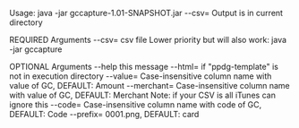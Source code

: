 Usage: java -jar gccapture-1.01-SNAPSHOT.jar <args> --csv=<csv>
Output is in current directory

REQUIRED Arguments
--csv=<csv file>    csv file
Lower priority but will also work: java -jar gccapture <csv file>

OPTIONAL Arguments
--help              this message
--html=<html>       if "ppdg-template" is not in execution directory
--value=<value>     Case-insensitive column name with value of GC, DEFAULT: Amount
--merchant=<value>  Case-insensitive column name with value of GC, DEFAULT: Merchant
                    Note: if your CSV is all iTunes can ignore this
--code=<value>      Case-insensitive column name with code of GC,  DEFAULT: Code
--prefix=<value>    <value>0001.png,  DEFAULT: card
